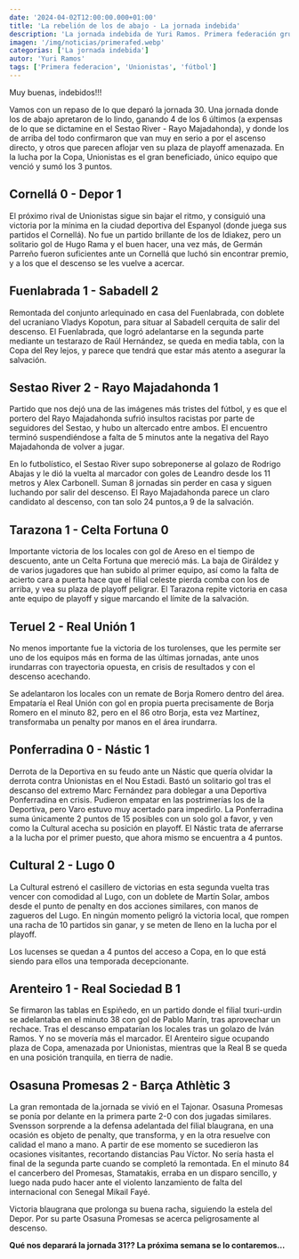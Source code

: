 ```yaml
---
date: '2024-04-02T12:00:00.000+01:00'
title: 'La rebelión de los de abajo - La jornada indebida'
description: 'La jornada indebida de Yuri Ramos. Primera federación grupo 1, jornada 30' 
imagen: '/img/noticias/primerafed.webp'
categorias: ['La jornada indebida']
autor: 'Yuri Ramos'
tags: ['Primera federacion', 'Unionistas', 'fútbol']
---
```


Muy buenas, indebidos!!! 

Vamos con un repaso de lo que deparó la jornada 30. Una jornada donde los de abajo apretaron de lo lindo, ganando 4 de los 6 últimos (a expensas de lo que se dictamine en el Sestao River - Rayo Majadahonda), y donde los de arriba del todo confirmaron que van muy en serio a por el ascenso directo, y otros que parecen aflojar ven su plaza de playoff amenazada. En la lucha por la Copa, Unionistas es el gran beneficiado, único equipo que venció y sumó los 3 puntos.

## Cornellá 0 - Depor 1

El próximo rival de Unionistas sigue sin bajar el ritmo, y consiguió una victoria por la mínima en la ciudad deportiva del Espanyol (donde juega sus partidos el Cornellá). No fue un partido brillante de los de Idiakez, pero un solitario gol de Hugo Rama y el buen hacer, una vez más, de Germán Parreño fueron suficientes ante un Cornellá que luchó sin encontrar premio, y a los que el descenso se les vuelve a acercar.

## Fuenlabrada 1 - Sabadell 2

Remontada del conjunto arlequinado en casa del Fuenlabrada, con doblete del ucraniano Vladys Kopotun, para situar al Sabadell cerquita de salir del descenso. El Fuenlabrada, que logró adelantarse en la segunda parte mediante un testarazo de Raúl Hernández, se queda en media tabla, con la Copa del Rey lejos, y parece que tendrá que estar más atento a asegurar la salvación.

## Sestao River 2 - Rayo Majadahonda 1

Partido que nos dejó una de las imágenes más tristes del fútbol, y es que el portero del Rayo Majadahonda sufrió insultos racistas por parte de seguidores del Sestao, y hubo un altercado entre ambos. El encuentro terminó suspendiéndose a falta de 5 minutos ante la negativa del Rayo Majadahonda de volver a jugar. 

En lo futbolístico, el Sestao River supo sobreponerse al golazo de Rodrigo Abajas y le dió la vuelta al marcador con goles de Leandro desde los 11 metros y Alex Carbonell. Suman 8 jornadas sin perder en casa y siguen luchando por salir del descenso. El Rayo Majadahonda parece un claro candidato al descenso, con tan solo 24 puntos,a 9 de la salvación.

## Tarazona 1 - Celta Fortuna 0

Importante victoria de los locales con gol de Areso en el tiempo de descuento, ante un Celta Fortuna que mereció más. La baja de Giráldez y de varios jugadores que han subido al primer equipo, así como la falta de acierto cara a puerta hace que el filial celeste pierda comba con los de arriba, y vea su plaza de playoff peligrar.
El Tarazona repite victoria en casa ante equipo de playoff y sigue marcando el límite de la salvación.

## Teruel 2 - Real Unión 1

No menos importante fue la victoria de los turolenses, que les permite ser uno de los equipos más en forma de las últimas jornadas, ante unos irundarras con trayectoria opuesta, en crisis de resultados y con el descenso acechando. 

Se adelantaron los locales con un remate de Borja Romero dentro del área. Empataría el Real Unión con gol en propia puerta precisamente de Borja Romero en el minuto 82, pero en el 86 otro Borja, esta vez Martínez, transformaba un penalty por manos en el área irundarra.

## Ponferradina 0 - Nástic 1

Derrota de la Deportiva en su feudo ante un Nástic que quería olvidar la derrota contra Unionistas en el Nou Estadi. Bastó un solitario gol tras el descanso del extremo Marc Fernández para doblegar a una Deportiva Ponferradina en crisis. Pudieron empatar en las postrimerías  los de la Deportiva, pero Varo estuvo muy acertado para impedirlo. La Ponferradina suma únicamente 2 puntos de 15 posibles con un solo gol a favor, y ven como la Cultural acecha su posición en playoff. El Nástic trata de aferrarse a la lucha por el primer puesto, que ahora mismo se encuentra a 4 puntos.

## Cultural 2 - Lugo 0

La Cultural estrenó el casillero de victorias en esta segunda vuelta tras vencer con comodidad al Lugo, con un doblete de Martín Solar, ambos desde el punto de penalty en dos acciones similares, con manos de zagueros del Lugo. En ningún momento peligró la victoria local, que rompen una racha de 10 partidos sin ganar, y se meten de lleno en la lucha por el playoff.

Los lucenses se quedan a 4 puntos del acceso a Copa, en lo que está siendo para ellos una temporada decepcionante.

## Arenteiro 1 - Real Sociedad B 1

Se firmaron las tablas en Espiñedo, en un partido donde el filial txuri-urdin se adelantaba en el minuto 38 con gol de Pablo Marín, tras aprovechar un rechace. Tras el descanso empatarían los locales tras un golazo de Iván Ramos. Y no se movería más el marcador.
El Arenteiro sigue ocupando plaza de Copa, amenazada por Unionistas, mientras que la Real B se queda en una posición tranquila, en tierra de nadie.

## Osasuna Promesas 2 - Barça Athlètic 3
La gran remontada de la.jornada se vivió en el Tajonar. Osasuna Promesas se ponía por delante en la primera parte 2-0 con dos jugadas similares. Svensson sorprende a la defensa adelantada del filial blaugrana, en una ocasión es objeto de penalty, que transforma, y en la otra resuelve con calidad el mano a mano. A partir de ese momento se sucedieron las ocasiones visitantes, recortando distancias Pau Víctor. No sería hasta el final de la segunda parte cuando se completó la remontada. En el minuto 84 el cancerbero del Promesas, Stamatakis, erraba en un disparo sencillo, y luego nada pudo hacer ante el violento lanzamiento de falta del internacional con Senegal Mikail Fayé. 

Victoria blaugrana que prolonga su buena racha, siguiendo la estela del Depor. Por su parte Osasuna Promesas se acerca peligrosamente al descenso.

**Qué nos deparará la jornada 31?? La próxima semana se lo contaremos...**
